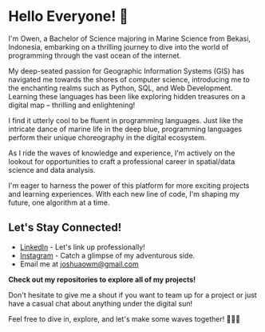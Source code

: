 # Hello Everyone! 👋

I'm Owen, a Bachelor of Science majoring in Marine Science from Bekasi, Indonesia, embarking on a thrilling journey to dive into the world of programming through the vast ocean of the internet.

My deep-seated passion for Geographic Information Systems (GIS) has navigated me towards the shores of computer science, introducing me to the enchanting realms such as Python, SQL, and Web Development. Learning these languages has been like exploring hidden treasures on a digital map – thrilling and enlightening!

I find it utterly cool to be fluent in programming languages. Just like the intricate dance of marine life in the deep blue, programming languages perform their unique choreography in the digital ecosystem.

As I ride the waves of knowledge and experience, I'm actively on the lookout for opportunities to craft a professional career in spatial/data science and data analysis.

I'm eager to harness the power of this platform for more exciting projects and learning experiences. With each new line of code, I'm shaping my future, one algorithm at a time.

## Let's Stay Connected!

- [LinkedIn](https://www.linkedin.com/in/joshuaowm/) - Let's link up professionally!
- [Instagram](https://www.instagram.com/joshuaowm/) - Catch a glimpse of my adventurous side.
- Email me at joshuaowm@gmail.com 

**Check out my repositories to explore all of my projects!**

Don't hesitate to give me a shout if you want to team up for a project or just have a casual chat about anything under the digital sun!

Feel free to dive in, explore, and let's make some waves together! 🌊🌐🚀
